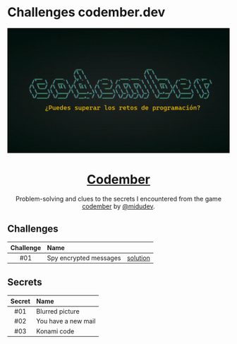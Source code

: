 # Challenges codember.dev

<div align="center">

![Codember](./media/codember.png)

# [Codember](https://codember.dev)

Problem-solving and clues to the secrets I encountered from the game [codember](https://codember.dev) by [@midudev](https://github.com/midudev/).

</div>

## Challenges

|  Challenge  | Name                    |              |
|:-----------:|:------------------------|:------------:|
|     #01     | Spy encrypted messages  | [solution]() |

## Secrets

| Secret | Name                |
|:------:|:--------------------|
|  #01   | Blurred picture     |
|  #02   | You have a new mail |
|  #03   | Konami code         |